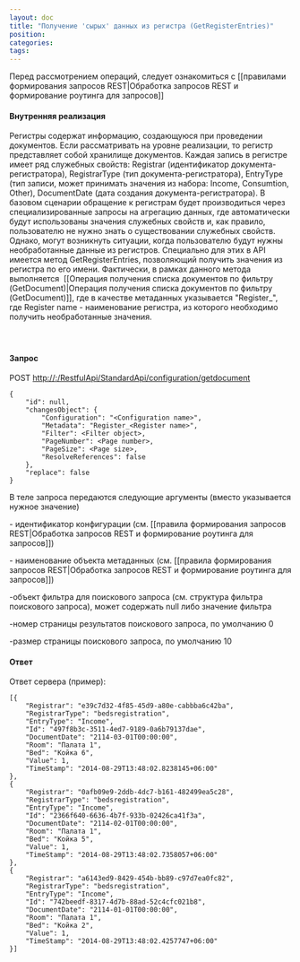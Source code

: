 ```yaml
---
layout: doc
title: "Получение 'сырых' данных из регистра (GetRegisterEntries)"
position: 
categories: 
tags: 
---
```


Перед рассмотрением операций, следует ознакомиться с [[правилами формирования запросов REST|Обработка запросов REST и формирование роутинга для запросов]]

#### Внутренняя реализация

Регистры содержат информацию, создающуюся при проведении документов. Если рассматривать на уровне реализации, то регистр представляет собой хранилище документов. Каждая запись в регистре имеет ряд служебных свойств: Registrar (идентификатор документа-регистратора), RegistrarType (тип документа-регистратора), EntryType (тип записи, может принимать значения из набора: Income, Consumtion, Other), DocumentDate (дата создания документа-регистратора). В базовом сценарии обращение к регистрам будет производиться через специализированные запросы на агрегацию данных, где автоматически будут использованы значения служебных свойств и, как правило, пользователю не нужно знать о существовании служебных свойств. Однако, могут возникнуть ситуации, когда пользователю будут нужны необработанные данные из регистров. Специально для этих в API имеется метод GetRegisterEntries, позволяющий получить значения из регистра по его имени. Фактически, в рамках данного метода выполняется  [[Операция получения списка документов по фильтру (GetDocument)|Операция получения списка документов по фильтру (GetDocument)]], где в качестве метаданных указывается "Register_<Register name>", где Register name - наименование регистра, из которого необходимо получить необработанные значения.

####  

#### Запрос

POST [http://<ServerName>:<PortName>/RestfulApi/StandardApi/configuration/getdocument](http://10.10.1.82:9999/RestfulApi/StandardApi/configuration/getdocument)

```
{
	"id": null,
	"changesObject": {
		"Configuration": "<Configuration name>",
		"Metadata": "Register_<Register name>",
		"Filter": <Filter object>,
		"PageNumber": <Page number>,
		"PageSize": <Page size>,
		"ResolveReferences": false
	},
	"replace": false
}
```

В теле запроса передаются следующие аргументы (вместо <parameter name> указывается нужное значение)

<Configuration name> - идентификатор конфигурации (см. [[правила формирования запросов REST|Обработка запросов REST и формирование роутинга для запросов]])

<Metadata name> - наименование объекта метаданных (см. [[правила формирования запросов REST|Обработка запросов REST и формирование роутинга для запросов]])

<Filter object> -объект фильтра для поискового запроса (см. структура фильтра поискового запроса), может содержать null либо значение фильтра

<Page number> -номер страницы результатов поискового запроса, по умолчанию 0

<Page size> -размер страницы поискового запроса, по умолчанию 10

#### Ответ

Ответ сервера (пример):

```
[{
	"Registrar": "e39c7d32-4f85-45d9-a80e-cabbba6c42ba",
	"RegistrarType": "bedsregistration",
	"EntryType": "Income",
	"Id": "497f8b3c-3511-4ed7-9189-0a6b79137dae",
	"DocumentDate": "2114-03-01T00:00:00",
	"Room": "Палата 1",
	"Bed": "Койка 6",
	"Value": 1,
	"TimeStamp": "2014-08-29T13:48:02.8238145+06:00"
},
{
	"Registrar": "0afb09e9-2ddb-4dc7-b161-482499ea5c28",
	"RegistrarType": "bedsregistration",
	"EntryType": "Income",
	"Id": "2366f640-6636-4b7f-933b-02426ca41f3a",
	"DocumentDate": "2114-02-01T00:00:00",
	"Room": "Палата 1",
	"Bed": "Койка 5",
	"Value": 1,
	"TimeStamp": "2014-08-29T13:48:02.7358057+06:00"
},
{
	"Registrar": "a6143ed9-8429-454b-bb89-c97d7ea0fc82",
	"RegistrarType": "bedsregistration",
	"EntryType": "Income",
	"Id": "742beedf-8317-4d7b-88ad-52c4cfc021b8",
	"DocumentDate": "2114-01-01T00:00:00",
	"Room": "Палата 1",
	"Bed": "Койка 2",
	"Value": 1,
	"TimeStamp": "2014-08-29T13:48:02.4257747+06:00"
}]
```

